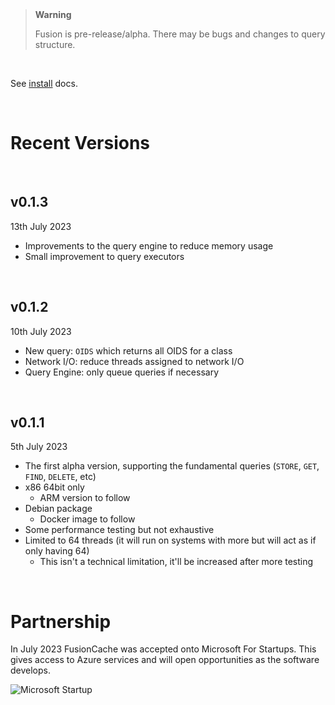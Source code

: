 <br/>
<br/>

> **Warning**
> 
> Fusion is pre-release/alpha. There may be bugs and changes to query structure.

<br/>

See [install](https://fusioncache.github.io/docs/install/install) docs.

<br/>

# Recent Versions

<br/>

## v0.1.3
13th July 2023
- Improvements to the query engine to reduce memory usage
- Small improvement to query executors


<br/>

## v0.1.2
10th July 2023
- New query: `OIDS` which returns all OIDS for a class
- Network I/O: reduce threads assigned to network I/O
- Query Engine: only queue queries if necessary


<br/>


## v0.1.1
5th July 2023
- The first alpha version, supporting the fundamental queries (`STORE`, `GET`, `FIND`, `DELETE`, etc)
- x86 64bit only
  - ARM version to follow
- Debian package
  - Docker image to follow
- Some performance testing but not exhaustive
- Limited to 64 threads (it will run on systems with more but will act as if only having 64)
  - This isn't a technical limitation, it'll be increased after more testing


<br/>


# Partnership
In July 2023 FusionCache was accepted onto Microsoft For Startups. This gives access to Azure services and will open opportunities as the software develops.

![Microsoft Startup](https://www.fusioncache.io/wp-content/uploads/go-x/u/900e42d9-1db8-4c24-9b96-e35207a55ab3/l2,t0,w781,h336/image-560x241.png)
